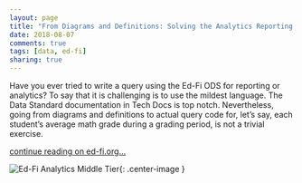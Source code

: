 ```yaml
---
layout: page
title: "From Diagrams and Definitions: Solving the Analytics Reporting Gap"
date: 2018-08-07
comments: true
tags: [data, ed-fi]
sharing: true
---
```


Have you ever tried to write a query using the Ed-Fi ODS for reporting or analytics? To say that it is challenging is to use the mildest language. The Data Standard documentation in Tech Docs is top notch. Nevertheless, going from diagrams and definitions to actual query code for, let’s say, each student’s average math grade during a grading period, is not a trivial exercise.

[continue reading on ed-fi.org...](https://www.ed-fi.org/blog/2018/08/diagrams-definitions-solving-analytics-reporting-gap/)

![Ed-Fi Analytics Middle Tier](https://www.ed-fi.org/assets/2018/08/Analytics-Middle-Tier.png){: .center-image }